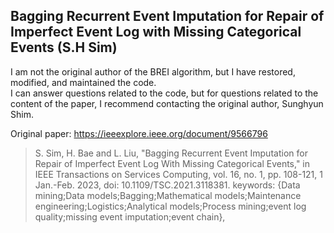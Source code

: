 ## Bagging Recurrent Event Imputation for Repair of Imperfect Event Log with Missing Categorical Events (S.H Sim)

I am not the original author of the BREI algorithm, but I have restored, modified, and maintained the code.<br/>
I can answer questions related to the code, but for questions related to the content of the paper, I recommend contacting the original author, Sunghyun Shim.

Original paper: https://ieeexplore.ieee.org/document/9566796
> S. Sim, H. Bae and L. Liu, "Bagging Recurrent Event Imputation for Repair of Imperfect Event Log With Missing Categorical Events," in IEEE Transactions on Services Computing, vol. 16, no. 1, pp. 108-121, 1 Jan.-Feb. 2023, doi: 10.1109/TSC.2021.3118381. keywords: {Data mining;Data models;Bagging;Mathematical models;Maintenance engineering;Logistics;Analytical models;Process mining;event log quality;missing event imputation;event chain},

